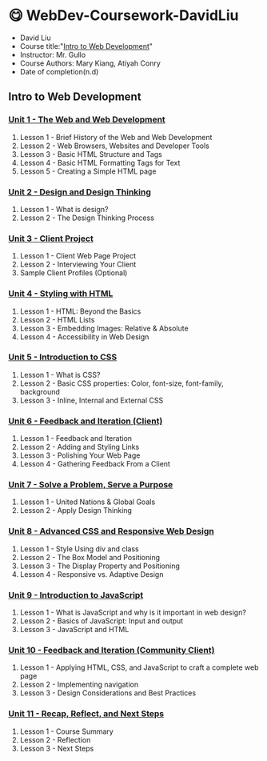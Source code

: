 # 😋 WebDev-Coursework-DavidLiu

* David Liu
* Course title:"[Intro to Web Development](https://vscodeedu.com/courses/intro-to-web-dev)"
* Instructor: Mr. Gullo
* Course Authors: Mary Kiang, Atiyah Conry
* Date of completion(n.d)

## Intro to Web Development

### [Unit 1 - The Web and Web Development](https://vscode.dev/edu?courseId=intro-to-web-dev&workspace-scheme=vscode-edu-workspace&profile=web-dark#account-id=c679d6cf-107b-4213-b496-2ade543629e1&select-course-node=intro-to-web-dev%3Aiwd-webdev)

1. Lesson 1 - Brief History of the Web and Web Development
2. Lesson 2 - Web Browsers, Websites and Developer Tools
3. Lesson 3 - Basic HTML Structure and Tags
4. Lesson 4 - Basic HTML Formatting Tags for Text
5. Lesson 5 - Creating a Simple HTML page

### [Unit 2 - Design and Design Thinking](https://vscode.dev/edu?courseId=intro-to-web-dev&workspace-scheme=vscode-edu-workspace&profile=web-dark#account-id=c679d6cf-107b-4213-b496-2ade543629e1&select-course-node=intro-to-web-dev%3Aiwd-design)

1. Lesson 1 - What is design?
2. Lesson 2 - The Design Thinking Process

### [Unit 3 - Client Project](https://vscode.dev/edu?courseId=intro-to-web-dev&workspace-scheme=vscode-edu-workspace&profile=web-dark#account-id=c679d6cf-107b-4213-b496-2ade543629e1&select-course-node=intro-to-web-dev%3Aiwd-client)

1. Lesson 1 - Client Web Page Project
2. Lesson 2 - Interviewing Your Client
3. Sample Client Profiles (Optional)

### [Unit 4 - Styling with HTML](https://vscode.dev/edu?courseId=intro-to-web-dev&workspace-scheme=vscode-edu-workspace&profile=web-dark#account-id=c679d6cf-107b-4213-b496-2ade543629e1&select-course-node=intro-to-web-dev%3Aiwd-styling)

1. Lesson 1 - HTML: Beyond the Basics
2. Lesson 2 - HTML Lists
3. Lesson 3 - Embedding Images: Relative & Absolute
4. Lesson 4 - Accessibility in Web Design

### [Unit 5 - Introduction to CSS](https://vscode.dev/edu?courseId=intro-to-web-dev&workspace-scheme=vscode-edu-workspace&profile=web-dark#account-id=c679d6cf-107b-4213-b496-2ade543629e1&select-course-node=intro-to-web-dev%3Aiwd-css)

1. Lesson 1 - What is CSS?
2. Lesson 2 - Basic CSS properties: Color, font-size, font-family, background
3. Lesson 3 - Inline, Internal and External CSS

### [Unit 6 - Feedback and Iteration (Client)](https://vscode.dev/edu?courseId=intro-to-web-dev&workspace-scheme=vscode-edu-workspace&profile=web-dark#account-id=c679d6cf-107b-4213-b496-2ade543629e1&select-course-node=intro-to-web-dev%3Aiwd-feedback)

1. Lesson 1 - Feedback and Iteration
2. Lesson 2 - Adding and Styling Links
3. Lesson 3 - Polishing Your Web Page
4. Lesson 4 - Gathering Feedback From a Client

### [Unit 7 - Solve a Problem, Serve a Purpose](https://vscode.dev/edu?courseId=intro-to-web-dev&workspace-scheme=vscode-edu-workspace&profile=web-dark#account-id=c679d6cf-107b-4213-b496-2ade543629e1&select-course-node=intro-to-web-dev%3Aiwd-solve)

1. Lesson 1 - United Nations & Global Goals
2. Lesson 2 - Apply Design Thinking

### [Unit 8 - Advanced CSS and Responsive Web Design](https://vscode.dev/edu?courseId=intro-to-web-dev&workspace-scheme=vscode-edu-workspace&profile=web-dark#account-id=c679d6cf-107b-4213-b496-2ade543629e1&select-course-node=intro-to-web-dev%3Aiwd-advcss)

1. Lesson 1 - Style Using div and class
2. Lesson 2 - The Box Model and Positioning
3. Lesson 3 - The Display Property and Positioning
4. Lesson 4 - Responsive vs. Adaptive Design

### [Unit 9 - Introduction to JavaScript](https://vscode.dev/edu?courseId=intro-to-web-dev&workspace-scheme=vscode-edu-workspace&profile=web-dark#account-id=c679d6cf-107b-4213-b496-2ade543629e1&select-course-node=intro-to-web-dev%3Aiwd-js)

1. Lesson 1 - What is JavaScript and why is it important in web design?
2. Lesson 2 - Basics of JavaScript: Input and output
3. Lesson 3 - JavaScript and HTML

### [Unit 10 - Feedback and Iteration (Community Client)](https://vscode.dev/edu?courseId=intro-to-web-dev&workspace-scheme=vscode-edu-workspace&profile=web-dark#account-id=c679d6cf-107b-4213-b496-2ade543629e1&select-course-node=intro-to-web-dev%3Aiwd-feedcc)

1. Lesson 1 - Applying HTML, CSS, and JavaScript to craft a complete web page
2. Lesson 2 - Implementing navigation
3. Lesson 3 - Design Considerations and Best Practices

### [Unit 11 - Recap, Reflect, and Next Steps](https://vscode.dev/edu?courseId=intro-to-web-dev&workspace-scheme=vscode-edu-workspace&profile=web-dark#account-id=c679d6cf-107b-4213-b496-2ade543629e1&select-course-node=intro-to-web-dev%3Aiwd-recap-next)

1. Lesson 1 - Course Summary
2. Lesson 2 - Reflection
3. Lesson 3 - Next Steps
